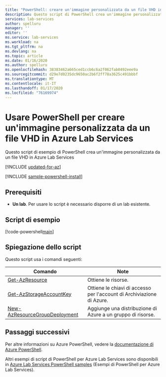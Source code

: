 ```yaml
---
title: "PowerShell: creare un'immagine personalizzata da un file VHD in Azure Lab Services"
description: Questo script di PowerShell crea un'immagine personalizzata da un file VHD in Azure Lab Services.
services: lab-services
author: spelluru
manager: ''
editor: ''
ms.service: lab-services
ms.workload: na
ms.tgt_pltfrm: na
ms.devlang: na
ms.topic: article
ms.date: 01/16/2020
ms.author: spelluru
ms.openlocfilehash: 38383462a665ced1ccb6c6a2f062fab0492eee9a
ms.sourcegitcommit: d29e7d0235dc9650ac2b6f2ff78a3625c491bbbf
ms.translationtype: MT
ms.contentlocale: it-IT
ms.lasthandoff: 01/17/2020
ms.locfileid: "76169974"
---
```

# <a name="use-powershell-to-create-a-custom-image-from-a-vhd-file-in-azure-lab-services"></a>Usare PowerShell per creare un'immagine personalizzata da un file VHD in Azure Lab Services

Questo script di esempio di PowerShell crea un'immagine personalizzata da un file VHD in Azure Lab Services

[!INCLUDE [updated-for-az](../../../includes/updated-for-az.md)]

[!INCLUDE [sample-powershell-install](../../../includes/sample-powershell-install-no-ssh-az.md)]

## <a name="prerequisites"></a>Prerequisiti
* **Un lab**. Per usare lo script è necessario disporre di un lab esistente. 

## <a name="sample-script"></a>Script di esempio

[!code-powershell[main](../../../powershell_scripts/devtest-lab/create-custom-image-from-vhd/create-custom-image-from-vhd.ps1 "Add external user to a lab")]

## <a name="script-explanation"></a>Spiegazione dello script

Questo script usa i comandi seguenti: 

| Comando | Note |
|---|---|
| [Get-AzResource](/powershell/module/az.resources/get-azresource) | Ottiene le risorse. |
| [Get-AzStorageAccountKey](/powershell/module/az.storage/get-azstorageaccountkey) | Ottiene le chiavi di accesso per l'account di Archiviazione di Azure. |
| [New-AzResourceGroupDeployment](/powershell/module/az.resources/new-azresourcegroupdeployment) | Aggiunge una distribuzione di Azure a un gruppo di risorse. |

## <a name="next-steps"></a>Passaggi successivi

Per altre informazioni su Azure PowerShell, vedere la [documentazione di Azure PowerShell](https://docs.microsoft.com/powershell/).

Altri esempi di script di PowerShell per Azure Lab Services sono disponibili in [Azure Lab Services PowerShell samples](../samples-powershell.md) (Esempi di PowerShell per Azure Lab Services).
